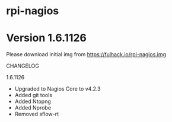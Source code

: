 # rpi-nagios

# Version 1.6.1126

Please download initial img from https://fulhack.io/rpi-nagios.img

CHANGELOG

1.6.1126
- Upgraded to Nagios Core to v4.2.3
- Added git tools
- Added Ntopng
- Added Nprobe
- Removed sflow-rt
